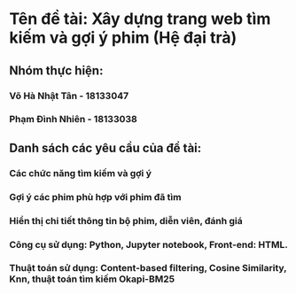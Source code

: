 # Tên đề tài: Xây dựng trang web tìm kiếm và gợi ý phim (Hệ đại trà)
## Nhóm thực hiện:
### Võ Hà Nhật Tân - 18133047
### Phạm Đình Nhiên - 18133038
## Danh sách các yêu cầu của đề tài:
### Các chức năng tìm kiếm và gợi ý
### Gợi ý các phim phù hợp với phim đã tìm
### Hiển thị chi tiết thông tin bộ phim, diễn viên, đánh giá
### Công cụ sử dụng: Python, Jupyter notebook, Front-end: HTML.
### Thuật toán sử dụng: Content-based filtering, Cosine Similarity, Knn, thuật toán tìm kiếm Okapi-BM25
